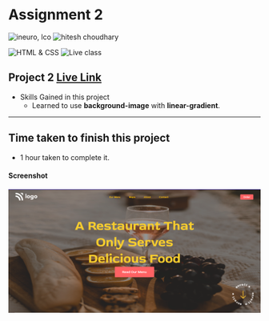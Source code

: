 # Assignment 2

![ineuro, lco](https://img.shields.io/badge/iNeuron-LCO-green)
![hitesh choudhary](https://img.shields.io/badge/Hitesh--Choudhary-Full--stack--JS--bootcamp-purple)

![HTML & CSS](https://img.shields.io/badge/HTML-CSS-orange)
![Live class](https://img.shields.io/badge/LIVE--CLASS-PROJECT--10-green)


## Project 2 [Live Link](https://project-3-lac.vercel.app/)

-   Skills Gained in this project
    -   Learned to use **background-image** with **linear-gradient**.

---

## Time taken to finish this project

-   1 hour taken to complete it.

#### Screenshot

![Desktop](../Screenshots/2.png)